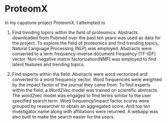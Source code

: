 # ProteomX

In my capstone project ProteomX, I attempted to 

  1) Find trending topics within the field of proteomics. Abstracts downloaded from Pubmed over the past ten years was used as data for the project. To explore the field of proteomics and find trending topics, Natural Language Processing (NLP) was employed. Abstracts were converted to a term frequency-inverse document frequency (TF-IDF) vector. Non-negative matrix factorization(NMF) was employed to find latent features and trending topics.
  
  2) Find experts within the field. Abstracts were word vectorized and converted to a word frequency vector. Word frequencies were weighted by the impact factor of the journal they came from. To find experts within the field, a Word2Vec model was trained on scientific abstracts. The word2vec model was engaged to find terms similar to the user specified search term. Word frequency/impact factor scores were grouped by researcher to obtain an aggregated score. And top ten investigator name along with affiliations were returned. A webapp was also built to make the search easier for the users.

